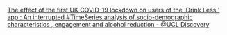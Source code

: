 [The effect of the first UK COVID-19 lockdown on users of the 'Drink Less ' app : An interrupted #TimeSeries analysis of socio-demographic characteristics , engagement and alcohol reduction - @UCL Discovery ](https://qi.tc/qi/8798)